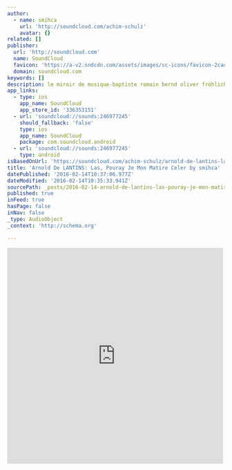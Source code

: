 ```yaml
---
author:
  - name: smihca
    url: 'http://soundcloud.com/achim-schulz'
    avatar: {}
related: []
publisher:
  url: 'http://soundcloud.com'
  name: SoundCloud
  favicon: 'https://a-v2.sndcdn.com/assets/images/sc-icons/favicon-2cadd14b.ico'
  domain: soundcloud.com
keywords: []
description: le miroir de musique-baptiste romain bernd oliver fröhlich achim schulz sabine lutzenberger
app_links:
  - type: ios
    app_name: SoundCloud
    app_store_id: '336353151'
  - url: 'soundcloud://sounds:246977245'
    should_fallback: 'false'
    type: ios
    app_name: SoundCloud
    package: com.soundcloud.android
  - url: 'soundcloud://sounds:246977245'
    type: android
isBasedOnUrl: 'https://soundcloud.com/achim-schulz/arnold-de-lantins-las-pouray-je-mon-matire-celer'
title: 'Arnold De LANTINS: Las, Pouray Je Mon Matire Celer by smihca'
datePublished: '2016-02-14T10:37:06.977Z'
dateModified: '2016-02-14T10:35:33.941Z'
sourcePath: _posts/2016-02-14-arnold-de-lantins-las-pouray-je-mon-matire-celer-by-smihca.md
published: true
inFeed: true
hasPage: false
inNav: false
_type: AudioObject
_context: 'http://schema.org'

---
```

<iframe src="https://cdn.embedly.com/widgets/media.html?src=https%3A%2F%2Fw.soundcloud.com%2Fplayer%2F%3Fvisual%3Dtrue%26url%3Dhttp%253A%252F%252Fapi.soundcloud.com%252Ftracks%252F246977245%26show_artwork%3Dtrue&amp;url=https%3A%2F%2Fsoundcloud.com%2Fachim-schulz%2Farnold-de-lantins-las-pouray-je-mon-matire-celer&amp;image=http%3A%2F%2Fi1.sndcdn.com%2Fartworks-000147094878-91k7yg-t500x500.jpg&amp;key=b7d04c9b404c499eba89ee7072e1c4f7&amp;type=text%2Fhtml&amp;schema=soundcloud" width="500" height="500" scrolling="no" frameborder="0" allowfullscreen="allowfullscreen" style=""></iframe>